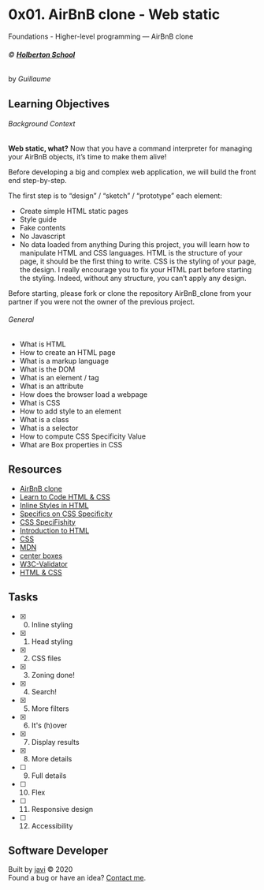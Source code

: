 # 0x01. AirBnB clone - Web static
Foundations - Higher-level programming ― AirBnB clone

###### :copyright: **[Holberton School](https://www.holbertonschool.com/)**
by _Guillaume_

## Learning Objectives
###### Background Context
__Web static, what?__
Now that you have a command interpreter for managing your AirBnB objects, it’s time to make them alive!

Before developing a big and complex web application, we will build the front end step-by-step.

The first step is to “design” / “sketch” / “prototype” each element:

- Create simple HTML static pages
- Style guide
- Fake contents
- No Javascript
- No data loaded from anything
During this project, you will learn how to manipulate HTML and CSS languages. HTML is the structure of your page, it should be the first thing to write. CSS is the styling of your page, the design. I really encourage you to fix your HTML part before starting the styling. Indeed, without any structure, you can’t apply any design.

Before starting, please fork or clone the repository AirBnB_clone from your partner if you were not the owner of the previous project.

###### General
* What is HTML
* How to create an HTML page
* What is a markup language
* What is the DOM
* What is an element / tag
* What is an attribute
* How does the browser load a webpage
* What is CSS
* How to add style to an element
* What is a class
* What is a selector
* How to compute CSS Specificity Value
* What are Box properties in CSS

## Resources
* [AirBnB clone](https://intranet.hbtn.io/concepts/74)
* [Learn to Code HTML & CSS](https://learn.shayhowe.com/html-css/)
* [Inline Styles in HTML](https://www.codecademy.com/articles/html-inline-styles)
* [Specifics on CSS Specificity](https://css-tricks.com/specifics-on-css-specificity/)
* [CSS SpeciFishity](http://www.standardista.com/wp-content/uploads/2012/01/specificity3.pdf)
* [Introduction to HTML](https://developer.mozilla.org/en-US/docs/Learn/HTML/Introduction_to_HTML)
* [CSS](https://developer.mozilla.org/en-US/docs/Learn/CSS)
* [MDN](https://developer.mozilla.org/en-US/)
* [center boxes](https://css-tricks.com/centering-css-complete-guide/)
* [W3C-Validator](https://github.com/holbertonschool/W3C-Validator)
* [HTML & CSS](https://www.youtube.com/watch?v=nvT22fR9euk&feature=youtu.be)

## Tasks
* [x] 0. Inline styling
* [x] 1. Head styling
* [x] 2. CSS files
* [x] 3. Zoning done!
* [x] 4. Search!
* [x] 5. More filters
* [x] 6. It's (h)over
* [x] 7. Display results 
* [x] 8. More details
* [ ] 9. Full details
* [ ] 10. Flex
* [ ] 11. Responsive design
* [ ] 12. Accessibility

## Software Developer
Built by [javi](https://github.com/javi0x00) :copyright: 2020  
Found a bug or have an idea? [Contact me](https://www.linkedin.com/in/javi0x00/).

